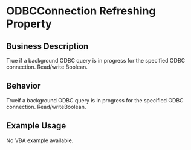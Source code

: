 # ODBCConnection Refreshing Property

## Business Description
True if a background ODBC query is in progress for the specified ODBC connection. Read/write Boolean.

## Behavior
Trueif a background ODBC query is in progress for the specified ODBC connection. Read/writeBoolean.

## Example Usage
No VBA example available.